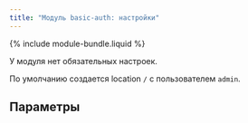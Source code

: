 ```yaml
---
title: "Модуль basic-auth: настройки"
---
```


{% include module-bundle.liquid %}

У модуля нет обязательных настроек.

По умолчанию создается location `/` с пользователем `admin`.

## Параметры

<!-- SCHEMA -->
